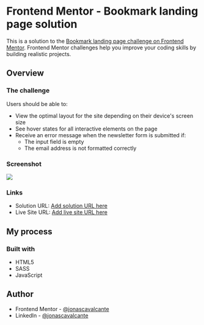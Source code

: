 # Frontend Mentor - Bookmark landing page solution

This is a solution to the [Bookmark landing page challenge on Frontend Mentor](https://www.frontendmentor.io/challenges/bookmark-landing-page-5d0b588a9edda32581d29158). Frontend Mentor challenges help you improve your coding skills by building realistic projects. 

## Overview

### The challenge

Users should be able to:

- View the optimal layout for the site depending on their device's screen size
- See hover states for all interactive elements on the page
- Receive an error message when the newsletter form is submitted if:
  - The input field is empty
  - The email address is not formatted correctly

### Screenshot

![](./design/screenshot.jpg)

### Links

- Solution URL: [Add solution URL here](https://github.com/jonascavalcante/bookmark-landing-page#the-challenge)
- Live Site URL: [Add live site URL here](https://jonascavalcante.github.io/bookmark-landing-page/)

## My process

### Built with

- HTML5
- SASS
- JavaScript

## Author

- Frontend Mentor - [@jonascavalcante](https://www.frontendmentor.io/profile/jonascavalcante)
- LinkedIn - [@jonascavalcante](https://www.linkedin.com/in/jonascavalcante)